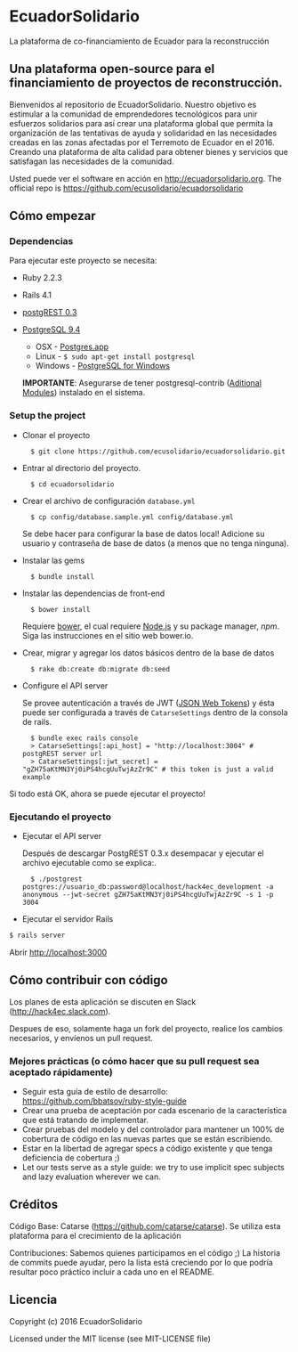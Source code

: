 # EcuadorSolidario

La plataforma de co-financiamiento de Ecuador para la reconstrucción

## Una plataforma open-source para el financiamiento de proyectos de reconstrucción.

Bienvenidos al repositorio de EcuadorSolidario.
Nuestro objetivo es estimular a la comunidad de emprendedores tecnológicos para unir esfuerzos solidarios para así crear una plataforma global que permita la organización de las tentativas de ayuda y solidaridad en las necesidades creadas en las zonas afectadas por el Terremoto de Ecuador en el 2016. Creando una plataforma de alta calidad para obtener bienes y servicios que satisfagan las necesidades de la comunidad.

Usted puede ver el software en acción en http://ecuadorsolidario.org.
The official repo is https://github.com/ecusolidario/ecuadorsolidario

## Cómo empezar

### Dependencias

Para ejecutar este proyecto se necesita:

* Ruby 2.2.3

* Rails 4.1

* [postgREST 0.3](https://github.com/begriffs/postgrest/releases/tag/v0.3.0.3)

* [PostgreSQL 9.4](http://www.postgresql.org/)
  * OSX - [Postgres.app](http://postgresapp.com/)
  * Linux - `$ sudo apt-get install postgresql`
  * Windows - [PostgreSQL for Windows](http://www.postgresql.org/download/windows/)

  **IMPORTANTE**: Asegurarse de tener postgresql-contrib ([Aditional Modules](http://www.postgresql.org/docs/9.3/static/contrib.html)) instalado en el sistema.

### Setup the project

* Clonar el proyecto

        $ git clone https://github.com/ecusolidario/ecuadorsolidario.git

* Entrar al directorio del proyecto.

        $ cd ecuadorsolidario

* Crear el archivo de configuración `database.yml`

        $ cp config/database.sample.yml config/database.yml

    Se debe hacer para configurar la base de datos local!
    Adicione su usuario y contraseña de base de datos (a menos que no tenga ninguna).

* Instalar las gems

        $ bundle install

* Instalar las dependencias de front-end

        $ bower install

    Requiere [bower](http://bower.io/#install-bower), el cual requiere [Node.js](https://nodejs.org/download/) y su package manager, *npm*. Siga las instrucciones en el sitio web bower.io.

* Crear, migrar y agregar los datos básicos dentro de la base de datos

        $ rake db:create db:migrate db:seed

* Configure el API server

	Se provee autenticación a través de JWT ([JSON Web Tokens](http://jwt.io/)) y ésta puede ser configurada a través de `CatarseSettings` dentro de la consola de rails.

		$ bundle exec rails console
		> CatarseSettings[:api_host] = "http://localhost:3004" # postgREST server url
		> CatarseSettings[:jwt_secret] = "gZH75aKtMN3Yj0iPS4hcgUuTwjAzZr9C" # this token is just a valid example

Si todo está OK, ahora se puede ejecutar el proyecto!

### Ejecutando el proyecto

* Ejecutar el API server

	Después de descargar PostgREST 0.3.x desempacar y ejecutar el archivo ejecutable como se explica:.

		$ ./postgrest postgres://usuario_db:password@localhost/hack4ec_development -a anonymous --jwt-secret gZH75aKtMN3Yj0iPS4hcgUuTwjAzZr9C -s 1 -p 3004

* Ejecutar el servidor Rails
```bash
$ rails server
```

Abrir [http://localhost:3000](http://localhost:3000)

## Cómo contribuir con código

Los planes de esta aplicación se discuten en Slack (http://hack4ec.slack.com).

Despues de eso, solamente haga un fork del proyecto, realice los cambios necesarios, y envíenos un pull request.

### Mejores prácticas (o cómo hacer que su pull request sea aceptado rápidamente)

* Seguir esta guía de estilo de desarrollo: https://github.com/bbatsov/ruby-style-guide
* Crear una prueba de aceptación por cada escenario de la característica que está tratando de implementar.
* Crear pruebas del modelo y del controlador para mantener un 100% de cobertura de código en las nuevas partes que se están escribiendo.
* Estar en la libertad de agregar specs a código existente y que tenga deficiencia de cobertura ;)
* Let our tests serve as a style guide: we try to use implicit spec subjects and lazy evaluation wherever we can.

## Créditos

Código Base: Catarse (https://github.com/catarse/catarse). Se utiliza esta plataforma para el crecimiento de la aplicación

Contribuciones: Sabemos quienes participamos en el código ;) La historia de commits puede ayudar, pero la lista está creciendo por lo que podría resultar poco práctico incluir a cada uno en el README.

## Licencia

Copyright (c) 2016 EcuadorSolidario

Licensed under the MIT license (see MIT-LICENSE file)
